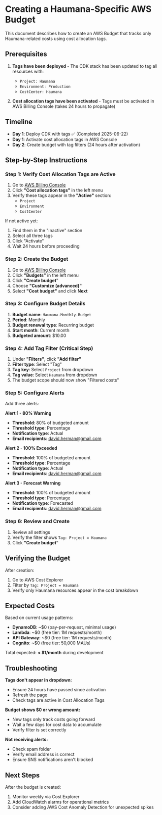 # Creating a Haumana-Specific AWS Budget

This document describes how to create an AWS Budget that tracks only Haumana-related costs using cost allocation tags.

## Prerequisites

1. **Tags have been deployed** - The CDK stack has been updated to tag all resources with:
   - `Project: Haumana`
   - `Environment: Production`
   - `CostCenter: Haumana`

2. **Cost allocation tags have been activated** - Tags must be activated in AWS Billing Console (takes 24 hours to propagate)

## Timeline

- **Day 1**: Deploy CDK with tags ✅ (Completed 2025-06-22)
- **Day 1**: Activate cost allocation tags in AWS Console
- **Day 2**: Create budget with tag filters (24 hours after activation)

## Step-by-Step Instructions

### Step 1: Verify Cost Allocation Tags are Active

1. Go to [AWS Billing Console](https://console.aws.amazon.com/billing/)
2. Click **"Cost allocation tags"** in the left menu
3. Verify these tags appear in the **"Active"** section:
   - `Project`
   - `Environment`
   - `CostCenter`

If not active yet:
1. Find them in the "Inactive" section
2. Select all three tags
3. Click "Activate"
4. Wait 24 hours before proceeding

### Step 2: Create the Budget

1. Go to [AWS Billing Console](https://console.aws.amazon.com/billing/)
2. Click **"Budgets"** in the left menu
3. Click **"Create budget"**
4. Choose **"Customize (advanced)"**
5. Select **"Cost budget"** and click **Next**

### Step 3: Configure Budget Details

1. **Budget name**: `Haumana-Monthly-Budget`
2. **Period**: Monthly
3. **Budget renewal type**: Recurring budget
4. **Start month**: Current month
5. **Budgeted amount**: $10.00

### Step 4: Add Tag Filter (Critical Step)

1. Under **"Filters"**, click **"Add filter"**
2. **Filter type**: Select "Tag"
3. **Tag key**: Select `Project` from dropdown
4. **Tag value**: Select `Haumana` from dropdown
5. The budget scope should now show "Filtered costs"

### Step 5: Configure Alerts

Add three alerts:

**Alert 1 - 80% Warning**
- **Threshold**: 80% of budgeted amount
- **Threshold type**: Percentage
- **Notification type**: Actual
- **Email recipients**: david.herman@gmail.com

**Alert 2 - 100% Exceeded**
- **Threshold**: 100% of budgeted amount
- **Threshold type**: Percentage
- **Notification type**: Actual
- **Email recipients**: david.herman@gmail.com

**Alert 3 - Forecast Warning**
- **Threshold**: 100% of budgeted amount
- **Threshold type**: Percentage
- **Notification type**: Forecasted
- **Email recipients**: david.herman@gmail.com

### Step 6: Review and Create

1. Review all settings
2. Verify the filter shows `Tag: Project = Haumana`
3. Click **"Create budget"**

## Verifying the Budget

After creation:
1. Go to AWS Cost Explorer
2. Filter by `Tag: Project = Haumana`
3. Verify only Haumana resources appear in the cost breakdown

## Expected Costs

Based on current usage patterns:
- **DynamoDB**: ~$0 (pay-per-request, minimal usage)
- **Lambda**: ~$0 (free tier: 1M requests/month)
- **API Gateway**: ~$0 (free tier: 1M requests/month)
- **Cognito**: ~$0 (free tier: 50,000 MAUs)

Total expected: **< $1/month** during development

## Troubleshooting

**Tags don't appear in dropdown:**
- Ensure 24 hours have passed since activation
- Refresh the page
- Check tags are active in Cost Allocation Tags

**Budget shows $0 or wrong amount:**
- New tags only track costs going forward
- Wait a few days for cost data to accumulate
- Verify filter is set correctly

**Not receiving alerts:**
- Check spam folder
- Verify email address is correct
- Ensure SNS notifications aren't blocked

## Next Steps

After the budget is created:
1. Monitor weekly via Cost Explorer
2. Add CloudWatch alarms for operational metrics
3. Consider adding AWS Cost Anomaly Detection for unexpected spikes